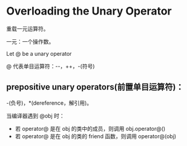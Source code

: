 # Overloading the Unary Operator

重载一元运算符。

一元：一个操作数。

Let  @ be a unary operator

@ 代表单目运算符：--，++，-(符号)

## prepositive unary operators(前置单目运算符)：

-(负号)，*(dereference，解引用)。

当编译器遇到 @obj 时：

- 若 operator@ 是在 obj 的类中的成员，则调用 obj.operator@()
- 若 operator@ 是在 obj 的类的 friend 函数，则调用 operator@(obj)



